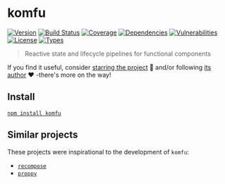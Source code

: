 # komfu

[![Version](https://img.shields.io/npm/v/komfu.svg)](https://www.npmjs.com/package/komfu)
[![Build Status](https://img.shields.io/travis/rafamel/komfu/master.svg)](https://travis-ci.org/rafamel/komfu)
[![Coverage](https://img.shields.io/coveralls/rafamel/komfu/master.svg)](https://coveralls.io/github/rafamel/komfu)
[![Dependencies](https://img.shields.io/david/rafamel/komfu.svg)](https://david-dm.org/rafamel/komfu)
[![Vulnerabilities](https://img.shields.io/snyk/vulnerabilities/npm/komfu.svg)](https://snyk.io/test/npm/komfu)
[![License](https://img.shields.io/github/license/rafamel/komfu.svg)](https://github.com/rafamel/komfu/blob/master/LICENSE)
[![Types](https://img.shields.io/npm/types/komfu.svg)](https://www.npmjs.com/package/komfu)

> Reactive state and lifecycle pipelines for functional components

If you find it useful, consider [starring the project](https://github.com/rafamel/komfu) 💪 and/or following [its author](https://github.com/rafamel) ❤️ -there's more on the way!

## Install

[`npm install komfu`](https://www.npmjs.com/package/komfu)

## Similar projects

These projects were inspirational to the development of `komfu`:

* [`recompose`](https://github.com/acdlite/recompose)
* [`proppy`](https://github.com/fahad19/proppy)
